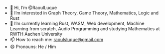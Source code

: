 - 👋 Hi, I’m @RaoulLuque
- 👀 I’m interested in Graph Theory, Game Theory, Mathematics, Logic and Rust
- 🌱 I’m currently learning Rust, WASM, Web development, Machine Learning from scratch, Audio Programming and studying Mathematics at RWTH Aachen University
- 📫 How to reach me: raoulsluque@gmail.com
- 😄 Pronouns: He / Him
